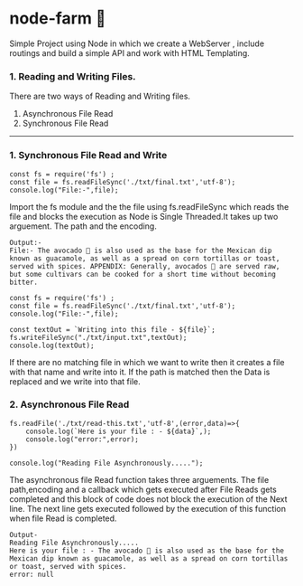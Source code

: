 # node-farm 🥑

Simple Project using Node in which we create a WebServer , include routings and build a simple API and work with HTML Templating.

### 1. Reading and Writing Files.
There are two ways of Reading and Writing files. 
1. Asynchronous File Read
2. Synchronous File Read 

-------------------------------------------------------------------------
### 1. Synchronous File Read and Write

```
const fs = require('fs') ; 
const file = fs.readFileSync('./txt/final.txt','utf-8');
console.log("File:-",file);
```

Import the fs module and the the file using fs.readFileSync which reads the file and blocks the execution as Node is Single Threaded.It takes up two arguement. The path and the encoding.

```
Output:-
File:- The avocado 🥑 is also used as the base for the Mexican dip known as guacamole, as well as a spread on corn tortillas or toast, served with spices. APPENDIX: Generally, avocados 🥑 are served raw, but some cultivars can be cooked for a short time without becoming bitter.
```

```
const fs = require('fs') ; 
const file = fs.readFileSync('./txt/final.txt','utf-8');
console.log("File:-",file);

const textOut = `Writing into this file - ${file}`;
fs.writeFileSync("./txt/input.txt",textOut);
console.log(textOut);

```
If there are no matching file in which we want to write then it creates a file with that name and write into it. If the path is matched then the Data is replaced and we write into that file.

### 2. Asynchronous File Read

```
fs.readFile('./txt/read-this.txt','utf-8',(error,data)=>{
    console.log(`Here is your file : - ${data}`,);
    console.log("error:",error);
})

console.log("Reading File Asynchronously.....");
```
The asynchronous file Read function takes three arguements. The file path,encoding and a callback which gets executed after File Reads gets completed and this block of code does not block the execution of the Next line. The next line gets executed followed by the execution of this function when file Read is completed.

```
Output-
Reading File Asynchronously.....
Here is your file : - The avocado 🥑 is also used as the base for the Mexican dip known as guacamole, as well as a spread on corn tortillas or toast, served with spices.
error: null
```